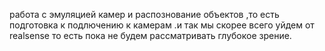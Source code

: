 работа с эмуляцией камер и распознование объектов ,то есть подготовка
к подлючению к камерам .и так мы скорее всего уйдем от realsense то есть 
пока не будем рассматривать глубокое зрение.



